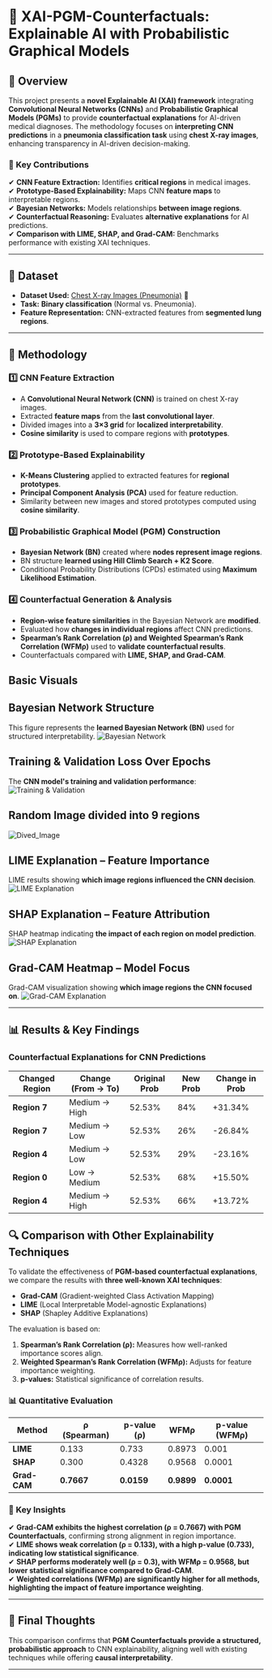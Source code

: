 # 🧠 XAI-PGM-Counterfactuals: Explainable AI with Probabilistic Graphical Models

## 📌 Overview
This project presents a **novel Explainable AI (XAI) framework** integrating **Convolutional Neural Networks (CNNs)** and **Probabilistic Graphical Models (PGMs)** to provide **counterfactual explanations** for AI-driven medical diagnoses. The methodology focuses on **interpreting CNN predictions** in a **pneumonia classification task** using **chest X-ray images**, enhancing transparency in AI-driven decision-making.

### **🔹 Key Contributions**
✔ **CNN Feature Extraction:** Identifies **critical regions** in medical images.  
✔ **Prototype-Based Explainability:** Maps CNN **feature maps** to interpretable regions.  
✔ **Bayesian Networks:** Models relationships **between image regions**.  
✔ **Counterfactual Reasoning:** Evaluates **alternative explanations** for AI predictions.  
✔ **Comparison with LIME, SHAP, and Grad-CAM:** Benchmarks performance with existing XAI techniques.

---

## 📂 Dataset
- **Dataset Used:** [Chest X-ray Images (Pneumonia)](https://www.kaggle.com/datasets/paultimothymooney/chest-xray) 📸  
- **Task:** **Binary classification** (Normal vs. Pneumonia).
- **Feature Representation:** CNN-extracted features from **segmented lung regions**.

---

## 🚀 Methodology
### **1️⃣ CNN Feature Extraction**
- A **Convolutional Neural Network (CNN)** is trained on chest X-ray images.
- Extracted **feature maps** from the **last convolutional layer**.
- Divided images into a **3×3 grid** for **localized interpretability**.
- **Cosine similarity** is used to compare regions with **prototypes**.

### **2️⃣ Prototype-Based Explainability**
- **K-Means Clustering** applied to extracted features for **regional prototypes**.
- **Principal Component Analysis (PCA)** used for feature reduction.
- Similarity between new images and stored prototypes computed using **cosine similarity**.

### **3️⃣ Probabilistic Graphical Model (PGM) Construction**
- **Bayesian Network (BN)** created where **nodes represent image regions**.
- BN structure **learned using Hill Climb Search + K2 Score**.
- Conditional Probability Distributions (CPDs) estimated using **Maximum Likelihood Estimation**.

### **4️⃣ Counterfactual Generation & Analysis**
- **Region-wise feature similarities** in the Bayesian Network are **modified**.
- Evaluated how **changes in individual regions** affect CNN predictions.
- **Spearman’s Rank Correlation (ρ) and Weighted Spearman’s Rank Correlation (WFMρ)** used to **validate counterfactual results**.
- Counterfactuals compared with **LIME, SHAP, and Grad-CAM**.


## Basic Visuals

##  Bayesian Network Structure
This figure represents the **learned Bayesian Network (BN)** used for structured interpretability.
![Bayesian Network](images/BN.png)

##  Training & Validation Loss Over Epochs
The **CNN model's training and validation performance**:
![Training & Validation](images/Training_Validation.png)

## Random Image divided into 9 regions
![Dived_Image](images/Xray_divided.png)

##  LIME Explanation – Feature Importance
LIME results showing **which image regions influenced the CNN decision**.
![LIME Explanation](images/LIME.png)

##  SHAP Explanation – Feature Attribution
SHAP heatmap indicating **the impact of each region on model prediction**.
![SHAP Explanation](images/SHAP.png)

##  Grad-CAM Heatmap – Model Focus
Grad-CAM visualization showing **which image regions the CNN focused on**.
![Grad-CAM Explanation](images/GradCAM.png)

---

## 📊 Results & Key Findings

### **Counterfactual Explanations for CNN Predictions**
| Changed Region | Change (From → To) | Original Prob | New Prob | Change in Prob |
|---------------|--------------------|--------------|----------|---------------|
| **Region 7**  | Medium → High      | 52.53%       | 84%      | +31.34%       |
| **Region 7**  | Medium → Low       | 52.53%       | 26%      | -26.84%       |
| **Region 4**  | Medium → Low       | 52.53%       | 29%      | -23.16%       |
| **Region 0**  | Low → Medium       | 52.53%       | 68%      | +15.50%       |
| **Region 4**  | Medium → High      | 52.53%       | 66%      | +13.72%       |

## 🔍 Comparison with Other Explainability Techniques

To validate the effectiveness of **PGM-based counterfactual explanations**, we compare the results with **three well-known XAI techniques**:
- **Grad-CAM** (Gradient-weighted Class Activation Mapping)
- **LIME** (Local Interpretable Model-agnostic Explanations)
- **SHAP** (Shapley Additive Explanations)

The evaluation is based on:
1. **Spearman’s Rank Correlation (ρ):** Measures how well-ranked importance scores align.
2. **Weighted Spearman’s Rank Correlation (WFMρ):** Adjusts for feature importance weighting.
3. **p-values:** Statistical significance of correlation results.

### **📊 Quantitative Evaluation**
| Method         | ρ (Spearman) | p-value (ρ) | WFMρ | p-value (WFMρ) |
|---------------|-------------|-------------|------|----------------|
| **LIME**      | 0.133       | 0.733       | 0.8973 | 0.001 |
| **SHAP**      | 0.300       | 0.4328      | 0.9568 | 0.0001 |
| **Grad-CAM**  | **0.7667**  | **0.0159**  | **0.9899** | **0.0001** |

### **🔹 Key Insights**
✔ **Grad-CAM exhibits the highest correlation (ρ = 0.7667) with PGM Counterfactuals**, confirming strong alignment in region importance.  
✔ **LIME shows weak correlation (ρ = 0.133), with a high p-value (0.733), indicating low statistical significance**.  
✔ **SHAP performs moderately well (ρ = 0.3), with WFMρ = 0.9568, but lower statistical significance compared to Grad-CAM**.  
✔ **Weighted correlations (WFMρ) are significantly higher for all methods, highlighting the impact of feature importance weighting**.  

---

## 📜 Final Thoughts
This comparison confirms that **PGM Counterfactuals provide a structured, probabilistic approach** to CNN explainability, aligning well with existing techniques while offering **causal interpretability**.

---

